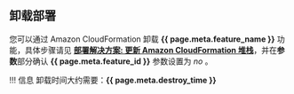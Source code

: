 ## 卸载部署

您可以通过 Amazon CloudFormation 卸载 **{{ page.meta.feature_name }}** 功能，具体步骤请见 [**部署解决方案: 更新 Amazon CloudFormation 堆栈**](deployment-zh.md##amazon-cloudformation_1)，并在**参数**部分确认 **{{ page.meta.feature_id }}** 参数设置为 *no* 。

!!! 信息
    卸载时间大约需要：**{{ page.meta.destroy_time }}**